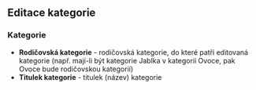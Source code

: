 ## Editace kategorie

### Kategorie
+ **Rodičovská kategorie** - rodičovská kategorie, do které patří editovaná kategorie (např. mají-li být kategorie Jablka v kategorii Ovoce, pak Ovoce bude rodičovskou kategorií)
+ **Titulek kategorie** - titulek (název) kategorie

